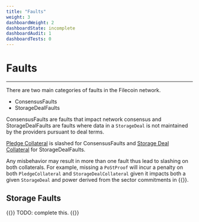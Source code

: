 ```yaml
---
title: "Faults"
weight: 3
dashboardWeight: 2
dashboardState: incomplete
dashboardAudit: 1
dashboardTests: 0
---
```


# Faults
---

There are two main categories of faults in the Filecoin network. 

- ConsensusFaults
- StorageDealFaults

ConsensusFaults are faults that impact network consensus and StorageDealFaults are faults where data in a `StorageDeal` is not maintained by the providers pursuant to deal terms.

[Pledge Collateral](storage_power_actor#pledge-collateral) is slashed for ConsensusFaults and [Storage Deal Collateral](storage_deal) for StorageDealFaults.

Any misbehavior may result in more than one fault thus lead to slashing on both collaterals. For example, missing a `PoStProof` will incur a penalty on both `PledgeCollateral` and `StorageDealCollateral` given it impacts both a given `StorageDeal` and power derived from the sector commitments in {{<link storage_power_consensus>}}.

## Storage Faults

{{<hint warning>}}
TODO: complete this.
{{</hint>}}